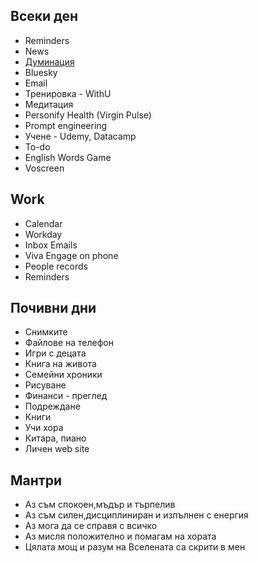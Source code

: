 ## Всеки ден

* Reminders
* News
* [Думинация](https://nauchi.bg/duminaciq)
* Bluesky
* Email
* Тренировка - WithU
* Медитация
* Personify Health (Virgin Pulse)
* Prompt engineering
* Учене - Udemy, Datacamp
* To-do
* English Words Game
* Voscreen 

## Work

* Calendar
* Workday
* Inbox Emails
* Viva Engage on phone
* People records
* Reminders 

## Почивни дни

* Снимките
* Файлове на телефон
* Игри с децата
* Книга на живота
* Семейни хроники
* Рисуване
* Финанси - преглед
* Подреждане
* Книги
* Учи хора
* Китара, пиано
* Личен web site

## Мантри

* Аз съм спокоен,мъдър и търпелив
* Аз съм силен,дисциплиниран и изпълнен с енергия 
* Аз мога да се справя с всичко 
* Аз мисля положително и помагам на хората
* Цялата мощ и разум на Вселената са скрити в мен 
 
